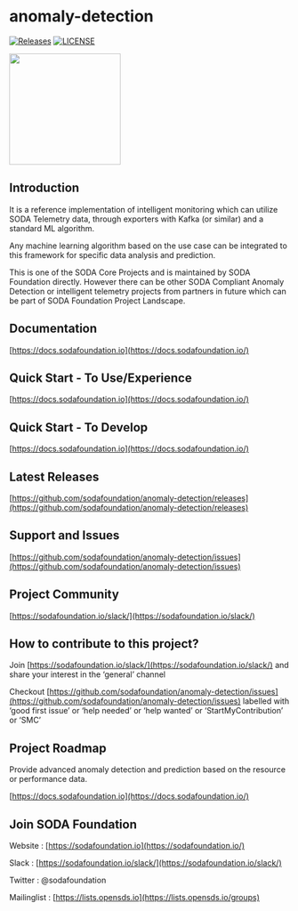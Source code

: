 # anomaly-detection

[![Releases](https://img.shields.io/github/release/sodafoundation/api/all.svg?style=flat-square)](https://github.com/sodafoundation/api/releases)
[![LICENSE](https://img.shields.io/github/license/sodafoundation/api.svg?style=flat-square)](https://github.com/sodafoundation/api/blob/master/LICENSE)

<img src="https://sodafoundation.io/wp-content/uploads/2020/01/SODA_logo_outline_color_800x800.png" width="200" height="200">

## Introduction

It is a reference implementation of intelligent monitoring which can utilize SODA Telemetry data, through exporters with Kafka (or similar) and a standard ML algorithm.

Any machine learning algorithm based on the use case can be integrated to this framework for specific data analysis and prediction.

This is one of the SODA Core Projects and is maintained by SODA Foundation directly. However there can be other SODA Compliant Anomaly Detection or intelligent telemetry projects from partners in future which can be part of SODA Foundation Project Landscape.

## Documentation

[https://docs.sodafoundation.io](https://docs.sodafoundation.io/)

## Quick Start - To Use/Experience

[https://docs.sodafoundation.io](https://docs.sodafoundation.io/)

## Quick Start - To Develop

[https://docs.sodafoundation.io](https://docs.sodafoundation.io/)

## Latest Releases

[https://github.com/sodafoundation/anomaly-detection/releases](https://github.com/sodafoundation/anomaly-detection/releases)

## Support and Issues

[https://github.com/sodafoundation/anomaly-detection/issues](https://github.com/sodafoundation/anomaly-detection/issues)

## Project Community

[https://sodafoundation.io/slack/](https://sodafoundation.io/slack/)

## How to contribute to this project?

Join [https://sodafoundation.io/slack/](https://sodafoundation.io/slack/) and share your interest in the ‘general’ channel

Checkout [https://github.com/sodafoundation/anomaly-detection/issues](https://github.com/sodafoundation/anomaly-detection/issues) labelled with ‘good first issue’ or ‘help needed’ or ‘help wanted’ or ‘StartMyContribution’ or ‘SMC’

## Project Roadmap

Provide advanced anomaly detection and prediction based on the resource or performance data.

[https://docs.sodafoundation.io](https://docs.sodafoundation.io/)

## Join SODA Foundation

Website : [https://sodafoundation.io](https://sodafoundation.io/)

Slack  : [https://sodafoundation.io/slack/](https://sodafoundation.io/slack/)

Twitter  : @sodafoundation

Mailinglist  : [https://lists.opensds.io](https://lists.opensds.io/groups)
